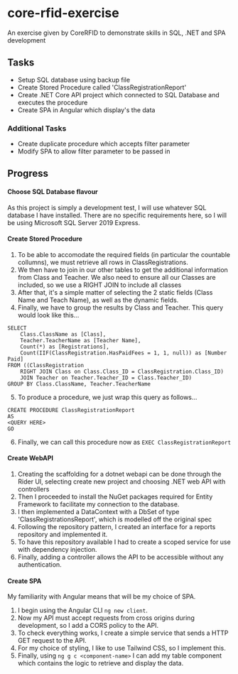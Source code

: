# core-rfid-exercise
An exercise given by CoreRFID to demonstrate skills in SQL, .NET and SPA development


## Tasks ##
- Setup SQL database using backup file
- Create Stored Procedure called 'ClassRegistrationReport'
- Create .NET Core API project which connected to SQL Database and executes the procedure
- Create SPA in Angular which display's the data

### Additional Tasks ###
- Create duplicate procedure which accepts filter parameter
- Modify SPA to allow filter parameter to be passed in

## Progress ##
#### Choose SQL Database flavour ####
As this project is simply a development test, I will use whatever SQL database I have installed.
There are no specific requirements here, so I will be using Microsoft SQL Server 2019 Express.

#### Create Stored Procedure ####
1. To be able to accomodate the required fields (in particular the countable collumns), we must retrieve all rows in ClassRegistrations.
2. We then have to join in our other tables to get the additional information from Class and Teacher. We also need to ensure all our Classes are included, so we use a RIGHT JOIN to include all classes
3. After that, it's a simple matter of selecting the 2 static fields (Class Name and Teach Name), as well as the dynamic fields.
4. Finally, we have to group the results by Class and Teacher.
This query would look like this...
```
SELECT
	Class.ClassName as [Class],
	Teacher.TeacherName as [Teacher Name],
	Count(*) as [Registrations],
	Count(IIF(ClassRegistration.HasPaidFees = 1, 1, null)) as [Number Paid]
FROM ((ClassRegistration
	RIGHT JOIN Class on Class.Class_ID = ClassRegistration.Class_ID)
	JOIN Teacher on Teacher.Teacher_ID = Class.Teacher_ID)
GROUP BY Class.ClassName, Teacher.TeacherName
```
5. To produce a procedure, we just wrap this query as follows...
```
CREATE PROCEDURE ClassRegistrationReport
AS
<QUERY HERE>
GO
```
6. Finally, we can call this procedure now as `EXEC ClassRegistrationReport`

#### Create WebAPI ####
1. Creating the scaffolding for a dotnet webapi can be done through the Rider UI, selecting create new project and choosing .NET web API with controllers
2. Then I proceeded to install the NuGet packages required for Entity Framework to facilitate my connection to the database.
3. I then implemented a DataContext with a DbSet of type 'ClassRegistrationsReport', which is modelled off the original spec
4. Following the repository pattern, I created an interface for a reports repository and implemented it.
5. To have this repository available I had to create a scoped service for use with dependency injection.
6. Finally, adding a controller allows the API to be accessible without any authentication.

#### Create SPA ####
My familiarity with Angular means that will be my choice of SPA.
1. I begin using the Angular CLI `ng new client`.
2. Now my API must accept requests from cross origins during development, so I add a CORS policy to the API.
3. To check everything works, I create a simple service that sends a HTTP GET request to the API.
4. For my choice of styling, I like to use Tailwind CSS, so I implement this.
5. Finally, using `ng g c <component-name>` I can add my table component which contains the logic to retrieve and display the data.